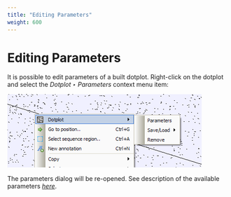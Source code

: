 ```yaml
---
title: "Editing Parameters"
weight: 600
---
```



# Editing Parameters

It is possible to edit parameters of a built dotplot. Right-click on the dotplot and select the _Dotplot ‣ Parameters_ context menu item:


![](/images/65929601/65929602.png)

The parameters dialog will be re-opened. See description of the available parameters [_here_](creating-dotplot.md).
